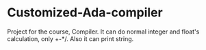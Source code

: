 # Customized-Ada-compiler
Project for the course, Compiler.
It can do normal integer and float's calculation, only +-*/.
Also it can print string.
